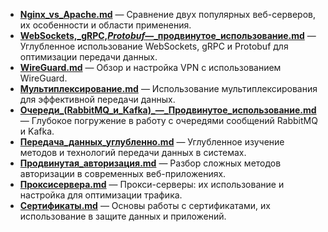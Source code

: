 - **[Nginx_vs_Apache.md](./Nginx_vs_Apache.md)** — Сравнение двух популярных веб-серверов, их особенности и области применения.
- **[WebSockets,_gRPC,_Protobuf_—_продвинутое_использование.md](./WebSockets,_gRPC,_Protobuf_—_продвинутое_использование.md)** — Углубленное использование WebSockets, gRPC и Protobuf для оптимизации передачи данных.
- **[WireGuard.md](./WireGuard.md)** — Обзор и настройка VPN с использованием WireGuard.
- **[Мультиплексирование.md](./Мультиплексирование.md)** — Использование мультиплексирования для эффективной передачи данных.
- **[Очереди_(RabbitMQ_и_Kafka)_—_Продвинутое_использование.md](./Очереди_(RabbitMQ_и_Kafka)_—_Продвинутое_использование.md)** — Глубокое погружение в работу с очередями сообщений RabbitMQ и Kafka.
- **[Передача_данных_углубленно.md](./Передача_данных_углубленно.md)** — Углубленное изучение методов и технологий передачи данных в системах.
- **[Продвинутая_авторизация.md](./Продвинутая_авторизация.md)** — Разбор сложных методов авторизации в современных веб-приложениях.
- **[Проксисервера.md](./Проксисервера.md)** — Прокси-серверы: их использование и настройка для оптимизации трафика.
- **[Сертификаты.md](./Сертификаты.md)** — Основы работы с сертификатами, их использование в защите данных и приложений.
